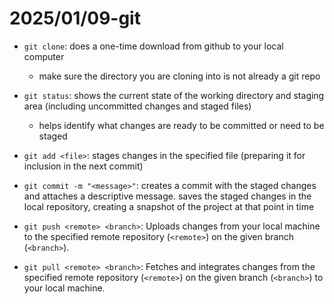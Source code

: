 # 2025/01/09-git

- `git clone`: does a one-time download from github to your local computer
    - make sure the directory you are cloning into is not already a git repo

- `git status`: shows the current state of the working directory and staging area (including uncommitted changes and staged files)
    - helps identify what changes are ready to be committed or need to be staged

- `git add <file>`: stages changes in the specified file (preparing it for inclusion in the next commit)

- `git commit -m "<message>"`: creates a commit with the staged changes and attaches a descriptive message. saves the staged changes in the local repository, creating a snapshot of the project at that point in time

- `git push <remote> <branch>`: Uploads changes from your local machine to the specified remote repository (`<remote>`) on the given branch (`<branch>`).

- `git pull <remote> <branch>`: Fetches and integrates changes from the specified remote repository (`<remote>`) on the given branch (`<branch>`) to your local machine.
